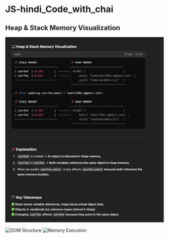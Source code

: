 
# JS-hindi_Code_with_chai
## Heap & Stack Memory Visualization
![Memory Diagram](01_basic/Stack-Heap-js.png)

![DOM Structure](assets/DOM.jpg)
![Memory Execution](images/memory_execution.jpg)


